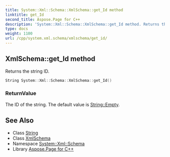 ```yaml
---
title: System::Xml::Schema::XmlSchema::get_Id method
linktitle: get_Id
second_title: Aspose.Page for C++
description: 'System::Xml::Schema::XmlSchema::get_Id method. Returns the string ID in C++.'
type: docs
weight: 1100
url: /cpp/system.xml.schema/xmlschema/get_id/
---
```

## XmlSchema::get_Id method


Returns the string ID.

```cpp
String System::Xml::Schema::XmlSchema::get_Id()
```


### ReturnValue

The ID of the string. The default value is [String::Empty](../../../system/string/empty/).

## See Also

* Class [String](../../../system/string/)
* Class [XmlSchema](../)
* Namespace [System::Xml::Schema](../../)
* Library [Aspose.Page for C++](../../../)
